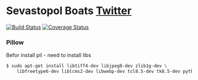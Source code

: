 Sevastopol Boats [Twitter](https://twitter.com/SevastopolBoats)
=
[![Build Status](https://travis-ci.org/Samael500/sev-boats.svg?branch=master)](https://travis-ci.org/Samael500/sev-boats)
[![Coverage Status](https://coveralls.io/repos/Samael500/sev-boats/badge.png)](https://coveralls.io/r/Samael500/sev-boats)


### Pillow
Befor install pil - need to install libs
```bash
$ sudo apt-get install libtiff4-dev libjpeg8-dev zlib1g-dev \
    libfreetype6-dev liblcms2-dev libwebp-dev tcl8.5-dev tk8.5-dev python-tk
```